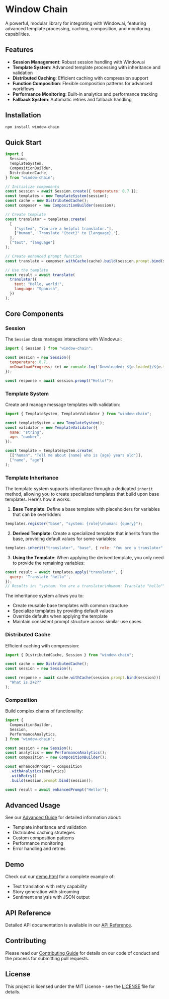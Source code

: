 # Window Chain

A powerful, modular library for integrating with Window.ai, featuring advanced template processing, caching, composition, and monitoring capabilities.

## Features

- **Session Management**: Robust session handling with Window.ai
- **Template System**: Advanced template processing with inheritance and validation
- **Distributed Caching**: Efficient caching with compression support
- **Function Composition**: Flexible composition patterns for advanced workflows
- **Performance Monitoring**: Built-in analytics and performance tracking
- **Fallback System**: Automatic retries and fallback handling

## Installation

```bash
npm install window-chain
```

## Quick Start

```javascript
import {
  Session,
  TemplateSystem,
  CompositionBuilder,
  DistributedCache,
} from "window-chain";

// Initialize components
const session = await Session.create({ temperature: 0.7 });
const templates = new TemplateSystem(session);
const cache = new DistributedCache();
const composer = new CompositionBuilder(session);

// Create template
const translator = templates.create(
  [
    ["system", "You are a helpful translator."],
    ["human", 'Translate "{text}" to {language}.'],
  ],
  ["text", "language"]
);

// Create enhanced prompt function
const translate = composer.withCache(cache).build(session.prompt.bind(session));

// Use the template
const result = await translate(
  translator({
    text: "Hello, world!",
    language: "Spanish",
  })
);
```

## Core Components

### Session

The `Session` class manages interactions with Window.ai:

```javascript
import { Session } from "window-chain";

const session = new Session({
  temperature: 0.7,
  onDownloadProgress: (e) => console.log(`Downloaded: ${e.loaded}/${e.total}`),
});

const response = await session.prompt("Hello!");
```

### Template System

Create and manage message templates with validation:

```javascript
import { TemplateSystem, TemplateValidator } from "window-chain";

const templateSystem = new TemplateSystem();
const validator = new TemplateValidator({
  name: "string",
  age: "number",
});

const template = templateSystem.create(
  [["human", "Tell me about {name} who is {age} years old"]],
  ["name", "age"]
);
```

### Template Inheritance

The template system supports inheritance through a dedicated `inherit` method, allowing you to create specialized templates that build upon base templates. Here's how it works:

1. **Base Template**: Define a base template with placeholders for variables that can be overridden:

```javascript
templates.register("base", "system: {role}\nhuman: {query}");
```

2. **Derived Template**: Create a specialized template that inherits from the base, providing default values for some variables:

```javascript
templates.inherit("translator", "base", { role: "You are a translator" });
```

3. **Using the Template**: When applying the derived template, you only need to provide the remaining variables:

```javascript
const result = await templates.apply("translator", {
  query: 'Translate "hello"',
});
// Results in: "system: You are a translator\nhuman: Translate "hello""
```

The inheritance system allows you to:

- Create reusable base templates with common structure
- Specialize templates by providing default values
- Override defaults when applying the template
- Maintain consistent prompt structure across similar use cases

### Distributed Cache

Efficient caching with compression:

```javascript
import { DistributedCache, Session } from "window-chain";

const cache = new DistributedCache();
const session = new Session();

const response = await cache.withCache(session.prompt.bind(session))(
  "What is 2+2?"
);
```

### Composition

Build complex chains of functionality:

```javascript
import {
  CompositionBuilder,
  Session,
  PerformanceAnalytics,
} from "window-chain";

const session = new Session();
const analytics = new PerformanceAnalytics();
const composition = new CompositionBuilder();

const enhancedPrompt = composition
  .withAnalytics(analytics)
  .withRetry()
  .build(session.prompt.bind(session));

const result = await enhancedPrompt("Hello!");
```

## Advanced Usage

See our [Advanced Guide](guides/advanced.md) for detailed information about:

- Template inheritance and validation
- Distributed caching strategies
- Custom composition patterns
- Performance monitoring
- Error handling and retries

## Demo

Check out our [demo.html](demo.html) for a complete example of:

- Text translation with retry capability
- Story generation with streaming
- Sentiment analysis with JSON output

## API Reference

Detailed API documentation is available in our [API Reference](guides/api.md).

## Contributing

Please read our [Contributing Guide](CONTRIBUTING.md) for details on our code of conduct and the process for submitting pull requests.

## License

This project is licensed under the MIT License - see the [LICENSE](LICENSE) file for details.
